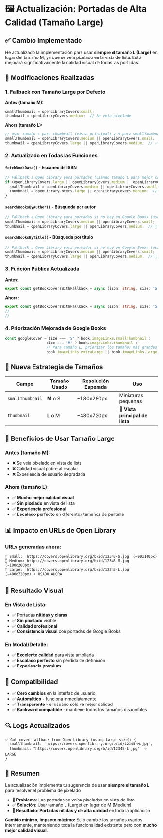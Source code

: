 # 🖼️ Actualización: Portadas de Alta Calidad (Tamaño Large)

## ✅ Cambio Implementado

He actualizado la implementación para usar **siempre el tamaño L (Large)** en lugar del tamaño M, ya que se veía pixelado en la vista de lista. Esto mejorará significativamente la calidad visual de todas las portadas.

## 🔧 Modificaciones Realizadas

### 1. **Fallback con Tamaño Large por Defecto**

**Antes (tamaño M):**
```typescript
smallThumbnail = openLibraryCovers.small;
thumbnail = openLibraryCovers.medium;  // Se veía pixelado
```

**Ahora (tamaño L):**
```typescript
// Usar tamaño L para thumbnail (vista principal) y M para smallThumbnail
smallThumbnail = openLibraryCovers.medium || openLibraryCovers.small;
thumbnail = openLibraryCovers.large || openLibraryCovers.medium;  // ✅ Mucho mejor calidad
```

### 2. **Actualizado en Todas las Funciones:**

#### `fetchBookData()` - Escaneo de ISBN
```typescript
// Fallback a Open Library para portadas (usando tamaño L para mejor calidad)
if (openLibraryCovers.large || openLibraryCovers.medium || openLibraryCovers.small) {
  smallThumbnail = openLibraryCovers.medium || openLibraryCovers.small;
  thumbnail = openLibraryCovers.large || openLibraryCovers.medium;  // 🎯 LARGE
}
```

#### `searchBooksByAuthor()` - Búsqueda por autor
```typescript
// Fallback a Open Library para portadas si no hay en Google Books (usando tamaño L)
smallThumbnail = openLibraryCovers.medium || openLibraryCovers.small;
thumbnail = openLibraryCovers.large || openLibraryCovers.medium;  // 🎯 LARGE
```

#### `searchBooksByTitle()` - Búsqueda por título
```typescript
// Fallback a Open Library para portadas si no hay en Google Books (usando tamaño L)
smallThumbnail = openLibraryCovers.medium || openLibraryCovers.small;
thumbnail = openLibraryCovers.large || openLibraryCovers.medium;  // 🎯 LARGE
```

### 3. **Función Pública Actualizada**

**Antes:**
```typescript
export const getBookCoversWithFallback = async (isbn: string, size: 'S' | 'M' | 'L' = 'M')
```

**Ahora:**
```typescript
export const getBookCoversWithFallback = async (isbn: string, size: 'S' | 'M' | 'L' = 'L')
//                                                                                    ↑
//                                                                            Por defecto LARGE
```

### 4. **Priorización Mejorada de Google Books**

```typescript
const googleCover = size === 'S' ? book.imageLinks.smallThumbnail : 
                   size === 'M' ? book.imageLinks.thumbnail :
                   // Para tamaño L, priorizar los tamaños más grandes disponibles
                   book.imageLinks.extraLarge || book.imageLinks.large || book.imageLinks.thumbnail;
```

## 📏 Nueva Estrategia de Tamaños

| Campo | Tamaño Usado | Resolución Esperada | Uso |
|-------|--------------|-------------------|-----|
| `smallThumbnail` | **M** o S | ~180x280px | Miniaturas pequeñas |
| `thumbnail` | **L** o M | ~480x720px | 🎯 **Vista principal de lista** |

## 🎯 Beneficios de Usar Tamaño Large

### **Antes (tamaño M):**
- ❌ Se veía pixelado en vista de lista
- ❌ Calidad visual pobre al escalar
- ❌ Experiencia de usuario degradada

### **Ahora (tamaño L):**
- ✅ **Mucho mejor calidad visual**
- ✅ **Sin pixelado** en vista de lista
- ✅ **Experiencia profesional**
- ✅ **Escalado perfecto** en diferentes tamaños de pantalla

## 📊 Impacto en URLs de Open Library

### URLs generadas ahora:
```
🔸 Small:  https://covers.openlibrary.org/b/id/12345-S.jpg  (~90x140px)
🔸 Medium: https://covers.openlibrary.org/b/id/12345-M.jpg  (~180x280px)
🔹 Large:  https://covers.openlibrary.org/b/id/12345-L.jpg  (~480x720px) ⭐ USADO AHORA
```

## 🚀 Resultado Visual

### **En Vista de Lista:**
- ✅ Portadas **nítidas y claras**
- ✅ **Sin pixelado** visible
- ✅ **Calidad profesional**
- ✅ **Consistencia visual** con portadas de Google Books

### **En Modal/Detalle:**
- ✅ **Excelente calidad** para vista ampliada
- ✅ **Escalado perfecto** sin pérdida de definición
- ✅ **Experiencia premium**

## 📱 Compatibilidad

- ✅ **Cero cambios** en la interfaz de usuario
- ✅ **Automático** - funciona inmediatamente
- ✅ **Transparente** - el usuario solo ve mejor calidad
- ✅ **Backward compatible** - mantiene todos los tamaños disponibles

## 🔍 Logs Actualizados

```
✅ Got cover fallback from Open Library (using Large size): {
  smallThumbnail: "https://covers.openlibrary.org/b/id/12345-M.jpg",
  thumbnail: "https://covers.openlibrary.org/b/id/12345-L.jpg"  ⭐ LARGE
}
```

## 🎉 Resumen

La actualización implementa tu sugerencia de usar **siempre el tamaño L** para resolver el problema de pixelado:

- 🎯 **Problema**: Las portadas se veían pixeladas en vista de lista
- ✅ **Solución**: Usar tamaño L (Large) en lugar de M (Medium)
- 🚀 **Resultado**: **Portadas nítidas y de alta calidad** en toda la aplicación

**Cambio mínimo, impacto máximo:** Solo cambié los tamaños usados internamente, manteniendo toda la funcionalidad existente pero con **mucho mejor calidad visual**.
